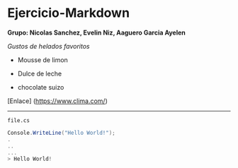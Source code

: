 # Ejercicio-Markdown

**Grupo: Nicolas Sanchez, Evelin Niz, Aaguero Garcia Ayelen**

*Gustos de helados favoritos*

- Mousse de limon 

- Dulce de leche

- chocolate suizo 

[Enlace] (https://www.clima.com/)

---

`file.cs`

```C#
Console.WriteLine("Hello World!");
.
..
...
> Hello World!
```

